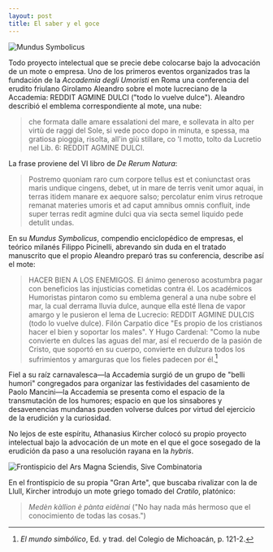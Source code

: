 ```yaml
---
layout: post
title: El saber y el goce
---
```


![Mundus Symbolicus](https://dl.dropboxusercontent.com/u/15184083/IMAGES_BLOG/mondo.png)

Todo proyecto intelectual que se precie debe colocarse bajo la advocación de un mote o empresa. Uno de los primeros eventos organizados tras la fundación de la *Accademia degli Umoristi* en Roma una conferencia del erudito friulano Girolamo Aleandro sobre el mote lucreciano de la Accademia: REDDIT AGMINE DULCI ("todo lo vuelve dulce"). Aleandro describió el emblema correspondiente al mote, una nube: 

>che formata dalle amare essalationi del mare, e sollevata in alto per virtù de raggi del Sole, si vede poco dopo in minuta, e spessa, ma gratiosa pioggia, risolta, all'in giù stillare, co 'l motto, tolto da Lucretio nel Lib. 6: REDDIT AGMINE DULCI.

La frase proviene del VI libro de *De Rerum Natura*: 

>Postremo quoniam raro cum corpore tellus
est et coniunctast oras maris undique cingens,
debet, ut in mare de terris venit umor aquai,
in terras itidem manare ex aequore salso;
percolatur enim virus retroque remanat
materies umoris et ad caput amnibus omnis
confluit, inde super terras redit agmine dulci
qua via secta semel liquido pede detulit undas.

En su *Mundus Symbolicus*, compendio enciclopédico de empresas, el teórico milanés Filippo Picinelli, abrevando sin duda en el tratado manuscrito que el propio Aleandro preparó tras su conferencia, describe así el mote:

> HACER BIEN A LOS ENEMIGOS. 
El ánimo generoso acostumbra pagar con beneficios las injusticias cometidas contra él. Los académicos Humoristas pintaron como su emblema general a una nube sobre el mar, la cual derrama lluvia dulce, aunque ella esté llena de vapor amargo y le pusieron el lema de Lucrecio: REDDIT AGMINE DULCIS (todo lo vuelve dulce). Filón Carpatio dice "Es propio de los cristianos hacer el bien y soportar los males". Y Hugo Cardenal: "Como la nube convierte en dulces las aguas del mar, así el recuerdo de la pasión de Cristo, que soportó en su cuerpo, convierte en dulzura todos los sufrimientos y amarguras que los fieles padecen por él.[^f—1]

Fiel a su raíz carnavalesca—la Accademia surgió de un grupo de "belli humori" congregados para organizar las festividades del casamiento de Paolo Mancini—la Accademia se presenta como el espacio de la transmutación de los humores; espacio en que los sinsabores y desavenencias mundanas pueden volverse dulces por virtud del ejercicio de la erudición y la curiosidad. 

No lejos de este espíritu, Athanasius Kircher colocó su propio proyecto intelectual bajo la advocación de un mote en el que el goce sosegado de la erudición da paso a una resolución rayana en la *hybris*.  

![Frontispicio del *Ars Magna Sciendis, Sive Combinatoria*](https://dl.dropboxusercontent.com/u/15184083/IMAGES_BLOG/ars.png)

En el frontispicio de su propia "Gran Arte", que buscaba rivalizar con la de Llull, Kircher introdujo un mote griego tomado del *Cratilo*, platónico: 

>*Medèn kàllion è pànta eidènai* ("No hay nada más hermoso que el conocimiento de todas las cosas.")

[^f—1]: *El mundo simbólico*, Ed. y trad. del Colegio de Michoacán, p. 121-2.